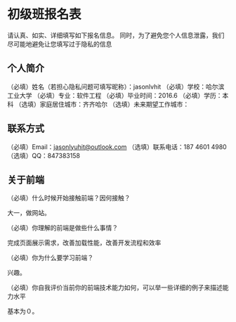 # 初级班报名表

请认真、如实、详细填写如下报名信息。
同时，为了避免您个人信息泄露，我们尽可能地避免让您填写过于隐私的信息

## 个人简介

（必填）姓名（若担心隐私问题可填写昵称）：jasonlvhit
（必填）学校：哈尔滨工业大学
（必填）专业：软件工程
（必填）毕业时间：2016.6
（必填）学历：本科
（选填）家庭居住城市：齐齐哈尔
（选填）未来期望工作城市：

## 联系方式

（必填）Email：jasonlyuhit@outlook.com
（选填）联系电话：187 4601 4980
（选填）QQ：847383158

## 关于前端

（必填）什么时候开始接触前端？因何接触？

大一，做网站。

（必填）你理解的前端是做些什么事情？

完成页面展示需求，改善加载性能，改善开发流程和效率

（必填）你为什么要学习前端？

兴趣。

（必填）你自我评价当前你的前端技术能力如何，可以举一些详细的例子来描述能力水平

基本为０。
